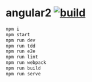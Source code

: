 # angular2 [![build](https://travis-ci.org/daggerok/angular2.svg?branch=master)](https://travis-ci.org/daggerok/angular2)

```bash
npm i
npm start
npm run dev
npm run tdd
npm run e2e
npm run lint
npm run webpack
npm run build
npm run serve
```
